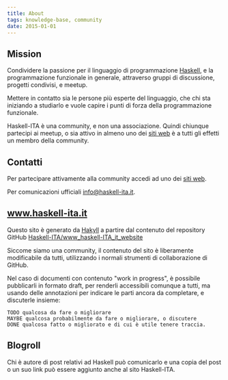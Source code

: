 ```yaml
---
title: About
tags: knowledge-base, community
date: 2015-01-01
---
```


## Mission

Condividere la passione per il linguaggio di programmazione [Haskell](https://www.haskell.org), e la programmazione funzionale in generale, attraverso gruppi di discussione, progetti condivisi, e meetup.

Mettere in contatto sia le persone più esperte del linguaggio, che chi sta iniziando a studiarlo e vuole capire i punti di forza della programmazione funzionale.

Haskell-ITA è una community, e non una associazione. Quindi chiunque partecipi ai meetup, o sia attivo in almeno uno dei [siti web](#footer) è a tutti gli effetti un membro della community.

## Contatti

Per partecipare attivamente alla community accedi ad uno dei [siti web](#footer).

Per comunicazioni ufficiali [info@haskell-ita.it](mailto:info@haskell-ita.it).

## www.haskell-ita.it

Questo sito è generato da [Hakyll](https://jaspervdj.be/hakyll/) a partire dal contenuto del repository GitHub [Haskell-ITA/www_haskell-ITA_it_website](https://github.com/Haskell-ITA/www_haskell-ita_it_website) 

Siccome siamo una community, il contenuto del sito è liberamente modificabile da tutti, utilizzando i normali strumenti di collaborazione di GitHub.

Nel caso di documenti con contenuto "work in progress", è possibile pubblicarli in formato draft, per renderli accessibili comunque a tutti, ma usando delle annotazioni per indicare le parti ancora da completare, e discuterle insieme: 

    TODO qualcosa da fare o migliorare
    MAYBE qualcosa probabilmente da fare o migliorare, o discutere 
    DONE qualcosa fatto o migliorato e di cui è utile tenere traccia.

## Blogroll

Chi è autore di post relativi ad Haskell può comunicarlo e una copia del post o un suo link può essere aggiunto anche al sito Haskell-ITA.

<a name="members"></a>


